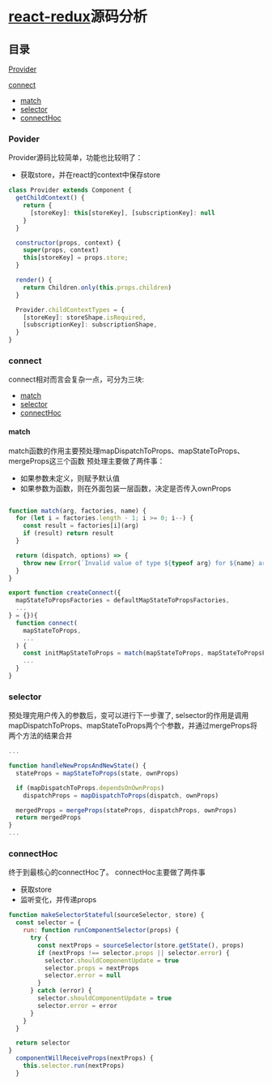 # [react-redux](https://github.com/reduxjs/react-redux)源码分析 

## 目录
[Provider](#Povider) 

[connect](#connect)
- [match](#match)
- [selector](#selector)
- [connectHoc](#connectHoc)
### Povider
Provider源码比较简单，功能也比较明了：
* 获取store，并在react的context中保存store

```jsx
class Provider extends Component {
  getChildContext() {
    return { 
      [storeKey]: this[storeKey], [subscriptionKey]: null 
    }
  }

  constructor(props, context) {
    super(props, context)
    this[storeKey] = props.store;
  }

  render() {
    return Children.only(this.props.children)
  }

  Provider.childContextTypes = {
    [storeKey]: storeShape.isRequired,
    [subscriptionKey]: subscriptionShape,
  }
}
```
### connect
connect相对而言会复杂一点，可分为三块:
* [match](#match)
* [selector](#selector)
* [connectHoc](#connectHoc)
#### match
match函数的作用主要预处理mapDispatchToProps、mapStateToProps、mergeProps这三个函数 
预处理主要做了两件事：
* 如果参数未定义，则赋予默认值
* 如果参数为函数，则在外面包装一层函数，决定是否传入ownProps
```jsx

function match(arg, factories, name) {
  for (let i = factories.length - 1; i >= 0; i--) {
    const result = factories[i](arg)
    if (result) return result
  }

  return (dispatch, options) => {
    throw new Error(`Invalid value of type ${typeof arg} for ${name} argument when connecting component ${options.wrappedComponentName}.`)
  }
}
```
```jsx
export function createConnect({
  mapStateToPropsFactories = defaultMapStateToPropsFactories,
  ...
} = {}){
  function connect(
    mapStateToProps,
    ...
  ) {
    const initMapStateToProps = match(mapStateToProps, mapStateToPropsFactories, 'mapStateToProps')
    ...
  }
}
``` 
### selector
预处理完用户传入的参数后，变可以进行下一步骤了,
selsector的作用是调用mapDispatchToProps、mapStateToProps两个个参数，并通过mergeProps将两个方法的结果合并
```jsx
...

function handleNewPropsAndNewState() {
  stateProps = mapStateToProps(state, ownProps)

  if (mapDispatchToProps.dependsOnOwnProps)
    dispatchProps = mapDispatchToProps(dispatch, ownProps)

  mergedProps = mergeProps(stateProps, dispatchProps, ownProps)
  return mergedProps
}
...
```
### connectHoc
终于到最核心的connectHoc了。
connectHoc主要做了两件事
* 获取store
* 监听变化，并传递props
```jsx
function makeSelectorStateful(sourceSelector, store) {
  const selector = {
    run: function runComponentSelector(props) {
      try {
        const nextProps = sourceSelector(store.getState(), props)
        if (nextProps !== selector.props || selector.error) {
          selector.shouldComponentUpdate = true
          selector.props = nextProps
          selector.error = null
        }
      } catch (error) {
        selector.shouldComponentUpdate = true
        selector.error = error
      }
    }
  }

  return selector
}
  componentWillReceiveProps(nextProps) {
    this.selector.run(nextProps)
  }

```
